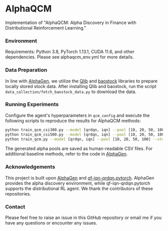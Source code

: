 # AlphaQCM
Implementation of "AlphaQCM: Alpha Discovery in Finance with Distributional Reinforcement Learning."

### Environment

Requirements: Python 3.8, PyTorch 1.13.1, CUDA 11.6, and other dependencies. Please see alphaqcm_env.yml for more details.

### Data Preparation

In line with [AlphaGen](https://github.com/RL-MLDM/alphagen/tree/master), we utilize the [Qlib](https://github.com/microsoft/qlib#data-preparation) and [baostock](http://baostock.com/baostock) libraries to prepare locally stored stock data. After installing Qlib and baostock, run the script `data_collection/fetch_baostock_data.py` to download the data.

### Running Experiments

Configure the agent's hyperparameters in `qcm_config` and execute the following scripts to reproduce the results for AlphaQCM methods:
```bash
python train_qcm_csi300.py --model [qrdqn, iqn] --pool [10, 20, 50, 100] --std-lam [0.5, 1.0, 2.0]
python train_qcm_csi500.py --model [qrdqn, iqn] --pool [10, 20, 50, 100] --std-lam [0.5, 1.0, 2.0]
python train_qcm.py --model [qrdqn, iqn] --pool [10, 20, 50, 100] --std-lam [0.5, 1.0, 2.0]
```

The generated alpha pools are saved as human-readable CSV files. For additional baseline methods, refer to the code in [AlphaGen](https://github.com/RL-MLDM/alphagen/tree/master).

### Acknowledgements

This project is built upon [AlphaGen](https://github.com/RL-MLDM/alphagen/tree/master) and [qf-iqn-qrdqn.pytorch](https://github.com/toshikwa/fqf-iqn-qrdqn.pytorch). AlphaGen provides the alpha discovery environment, while qf-iqn-qrdqn.pytorch supports the distributional RL agent. We thank the contributors of these repositories.

### Contact

Please feel free to raise an issue in this GitHub repository or email me if you have any questions or encounter any issues.
